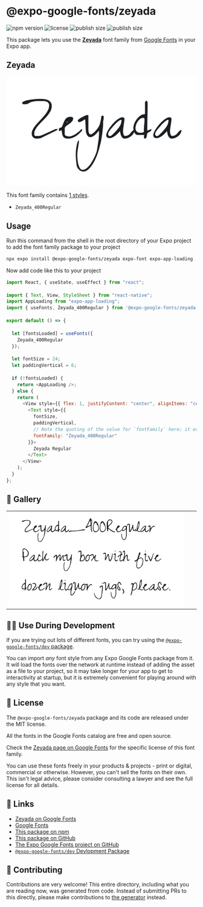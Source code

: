 # @expo-google-fonts/zeyada

![npm version](https://flat.badgen.net/npm/v/@expo-google-fonts/zeyada)
![license](https://flat.badgen.net/github/license/expo/google-fonts)
![publish size](https://flat.badgen.net/packagephobia/install/@expo-google-fonts/zeyada)
![publish size](https://flat.badgen.net/packagephobia/publish/@expo-google-fonts/zeyada)

This package lets you use the [**Zeyada**](https://fonts.google.com/specimen/Zeyada) font family from [Google Fonts](https://fonts.google.com/) in your Expo app.

## Zeyada

![Zeyada](./font-family.png)

This font family contains [1 styles](#-gallery).

- `Zeyada_400Regular`

## Usage

Run this command from the shell in the root directory of your Expo project to add the font family package to your project

```sh
npx expo install @expo-google-fonts/zeyada expo-font expo-app-loading
```

Now add code like this to your project

```js
import React, { useState, useEffect } from "react";

import { Text, View, StyleSheet } from "react-native";
import AppLoading from "expo-app-loading";
import { useFonts, Zeyada_400Regular } from '@expo-google-fonts/zeyada';

export default () => {

  let [fontsLoaded] = useFonts({
    Zeyada_400Regular
  });

  let fontSize = 24;
  let paddingVertical = 6;

  if (!fontsLoaded) {
    return <AppLoading />;
  } else {
    return (
      <View style={{ flex: 1, justifyContent: "center", alignItems: "center" }}>
        <Text style={{
          fontSize,
          paddingVertical,
          // Note the quoting of the value for `fontFamily` here; it expects a string!
          fontFamily: "Zeyada_400Regular"
        }}>
          Zeyada Regular
        </Text>
      </View>
    );
  }
};
```

## 🔡 Gallery


||||
|-|-|-|
|![Zeyada_400Regular](./Zeyada_400Regular.ttf.png)||||


## 👩‍💻 Use During Development

If you are trying out lots of different fonts, you can try using the [`@expo-google-fonts/dev` package](https://github.com/expo/google-fonts/tree/master/font-packages/dev#readme).

You can import _any_ font style from any Expo Google Fonts package from it. It will load the fonts over the network at runtime instead of adding the asset as a file to your project, so it may take longer for your app to get to interactivity at startup, but it is extremely convenient for playing around with any style that you want.


## 📖 License

The `@expo-google-fonts/zeyada` package and its code are released under the MIT license.

All the fonts in the Google Fonts catalog are free and open source.

Check the [Zeyada page on Google Fonts](https://fonts.google.com/specimen/Zeyada) for the specific license of this font family.

You can use these fonts freely in your products & projects - print or digital, commercial or otherwise. However, you can't sell the fonts on their own. This isn't legal advice, please consider consulting a lawyer and see the full license for all details.

## 🔗 Links

- [Zeyada on Google Fonts](https://fonts.google.com/specimen/Zeyada)
- [Google Fonts](https://fonts.google.com/)
- [This package on npm](https://www.npmjs.com/package/@expo-google-fonts/zeyada)
- [This package on GitHub](https://github.com/expo/google-fonts/tree/master/font-packages/zeyada)
- [The Expo Google Fonts project on GitHub](https://github.com/expo/google-fonts)
- [`@expo-google-fonts/dev` Devlopment Package](https://github.com/expo/google-fonts/tree/master/font-packages/dev)

## 🤝 Contributing

Contributions are very welcome! This entire directory, including what you are reading now, was generated from code. Instead of submitting PRs to this directly, please make contributions to [the generator](https://github.com/expo/google-fonts/tree/master/packages/generator) instead.
